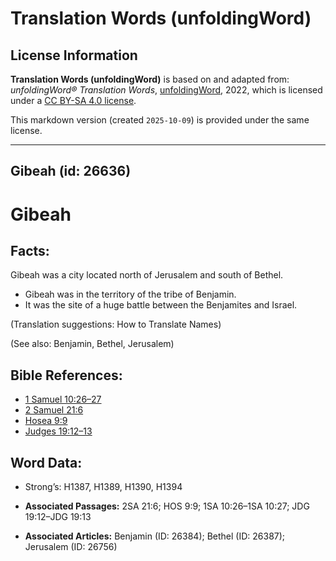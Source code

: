 # Translation Words (unfoldingWord)

## License Information

**Translation Words (unfoldingWord)** is based on and adapted from: _unfoldingWord® Translation Words_, [unfoldingWord](https://unfoldingword.org/utw), 2022, which is licensed under a [CC BY-SA 4.0 license](https://creativecommons.org/licenses/by-sa/4.0/legalcode.en).

This markdown version (created `2025-10-09`) is provided under the same license.



--------------------------------

## Gibeah (id: 26636)

Gibeah
======

Facts:
------

Gibeah was a city located north of Jerusalem and south of Bethel.

* Gibeah was in the territory of the tribe of Benjamin.
* It was the site of a huge battle between the Benjamites and Israel.

(Translation suggestions: How to Translate Names)

(See also: Benjamin, Bethel, Jerusalem)

Bible References:
-----------------

* [1 Samuel 10:26–27](https://ref.ly/1Sam10:26-1Sam10:27)
* [2 Samuel 21:6](https://ref.ly/2Sam21:6)
* [Hosea 9:9](https://ref.ly/Hos9:9)
* [Judges 19:12–13](https://ref.ly/Judg19:12-Judg19:13)

Word Data:
----------

* Strong’s: H1387, H1389, H1390, H1394

* **Associated Passages:** 2SA 21:6; HOS 9:9; 1SA 10:26–1SA 10:27; JDG 19:12–JDG 19:13
* **Associated Articles:** Benjamin (ID: 26384); Bethel (ID: 26387); Jerusalem (ID: 26756)

